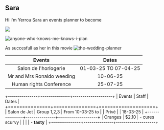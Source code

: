## Sara

Hi i'm Yerrou Sara an events planner to become 

![](https://user-images.githubusercontent.com/100361974/158237224-1834c252-4ccf-47e2-b03c-a739be346f87.png)

![anyone-who-knows-me-knows-i-plan](https://user-images.githubusercontent.com/100361974/158236437-71977c06-3763-448a-b73c-7023be4dfe97.gif)

As succesfull as her in this movie ![the-wedding-planner](https://user-images.githubusercontent.com/100361974/158233973-124d0c4a-352e-481b-84f2-2890e59cd3f7.gif)

 | Events     | Dates |
|   :---:     |    :----:   |
| Salon de l'horlogerie | 01-03-25 TO 07-04-25 |
| Mr and Mrs Ronaldo weeding | 10-06-25 |
| Human rights Conference | 25-07-25 |


+---------------+---------------+--------------------+
| Events        | Staff         | Dates              |
+===============+===============+====================+
| Salon de Jet  | Group 1,2,3   |  From 10-03-25 to  |
|   Privé       |               |   18-03-25         |
+---------------+---------------+--------------------+
| Oranges       | $2.10         | - cures scurvy     |
|               |               | - **tasty**        |
+---------------+---------------+--------------------+

